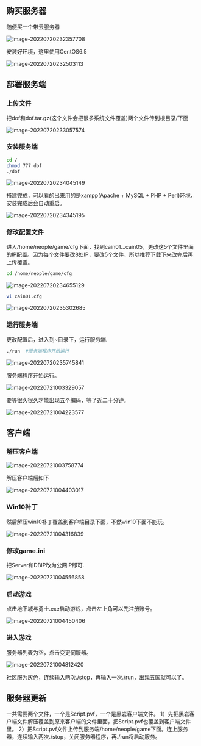 ## 购买服务器

随便买一个带云服务器

![image-20220720232357708](DNF私服搭建/image-20220720232357708.png)

安装好环境，这里使用CentOS6.5

![image-20220720232503113](DNF私服搭建/image-20220720232503113.png)

## 部署服务端

### 上传文件

把dof和dof.tar.gz(这个文件会把很多系统文件覆盖)两个文件传到根目录/下面

![image-20220720233057574](DNF私服搭建/image-20220720233057574.png)

### 安装服务端

```bash
cd /
chmod 777 dof
./dof
```

![image-20220720234045149](DNF私服搭建/image-20220720234045149.png)

搭建完成，可以看的出来用的是xampp(Apache + MySQL + PHP + Perl)环境，安装完成后会自动重启。

![image-20220720234345195](DNF私服搭建/image-20220720234345195.png)

### 修改配置文件

进入/home/neople/game/cfg下面，找到cain01...cain05，更改这5个文件里面的IP配置。因为每个文件要改8处IP，要改5个文件，所以推荐下载下来改完后再上传覆盖。

```bash
cd /home/neople/game/cfg
```

![image-20220720234655129](DNF私服搭建/image-20220720234655129.png)

```bash
vi cain01.cfg
```

![image-20220720235302685](DNF私服搭建/image-20220720235302685.png)

### 运行服务端

更改配置后，进入到~目录下，运行服务端.

```bash
./run  #服务端程序开始运行
```

![image-20220720235745841](DNF私服搭建/image-20220720235745841.png)

服务端程序开始运行。

![image-20220721003329057](DNF私服搭建/image-20220721003329057.png)

要等很久很久才能出现五个编码，等了近二十分钟。

![image-20220721004223577](DNF私服搭建/image-20220721004223577.png)

## 客户端

### 解压客户端

![image-20220721003758774](DNF私服搭建/image-20220721003758774.png)

解压客户端后如下

![image-20220721004403017](DNF私服搭建/image-20220721004403017.png)

### Win10补丁

然后解压win10补丁覆盖到客户端目录下面，不然win10下面不能玩。

![image-20220721004316839](DNF私服搭建/image-20220721004316839.png)

### 修改game.ini

把Server和DBIP改为公网IP即可.

![image-20220721004556858](DNF私服搭建/image-20220721004556858.png)

### 启动游戏

点击地下城与勇士.exe启动游戏，点击左上角可以先注册账号。

![image-20220721004450406](DNF私服搭建/image-20220721004450406.png)

### 进入游戏

服务器列表为空，点击变更伺服器。

![image-20220721004812420](DNF私服搭建/image-20220721004812420.png)

社区服为灰色，连续输入两次./stop，再输入一次./run，出现五国就可以了。

## 服务器更新

一共需要两个文件，一个是Script.pvf，一个是黑岩客户端文件。
1）先把黑岩客户端文件解压覆盖到原来客户端的文件里面，把Script.pvf也覆盖到客户端文件里。
2）把Script.pvf文件上传到服务端/home/neople/game下面。连上服务器，连续输入两次./stop，关闭服务器程序，再./run将启动服务。